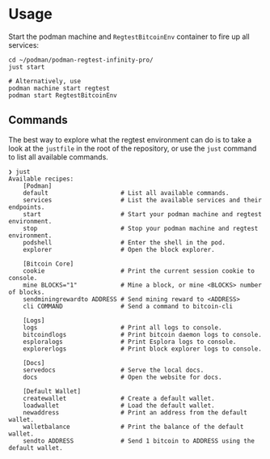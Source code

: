 # Usage

Start the podman machine and `RegtestBitcoinEnv` container to fire up all services:

```shell
cd ~/podman/podman-regtest-infinity-pro/
just start

# Alternatively, use
podman machine start regtest
podman start RegtestBitcoinEnv
```

## Commands

The best way to explore what the regtest environment can do is to take a look at the `justfile` in the root of the repository, or use the `just` command to list all available commands.

```shell
❯ just
Available recipes:
    [Podman]
    default                    # List all available commands.
    services                   # List the available services and their endpoints.
    start                      # Start your podman machine and regtest environment.
    stop                       # Stop your podman machine and regtest environment.
    podshell                   # Enter the shell in the pod.
    explorer                   # Open the block explorer.

    [Bitcoin Core]
    cookie                     # Print the current session cookie to console.
    mine BLOCKS="1"            # Mine a block, or mine <BLOCKS> number of blocks.
    sendminingrewardto ADDRESS # Send mining reward to <ADDRESS>
    cli COMMAND                # Send a command to bitcoin-cli

    [Logs]
    logs                       # Print all logs to console.
    bitcoindlogs               # Print bitcoin daemon logs to console.
    esploralogs                # Print Esplora logs to console.
    explorerlogs               # Print block explorer logs to console.

    [Docs]
    servedocs                  # Serve the local docs.
    docs                       # Open the website for docs.

    [Default Wallet]
    createwallet               # Create a default wallet.
    loadwallet                 # Load the default wallet.
    newaddress                 # Print an address from the default wallet.
    walletbalance              # Print the balance of the default wallet.
    sendto ADDRESS             # Send 1 bitcoin to ADDRESS using the default wallet.
```
